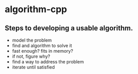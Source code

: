 # algorithm-cpp

## Steps to developing a usable algorithm.
- model the problem
- find and algorithm to solve it
- fast enough? fits in memory?
- if not, figure why?
- find a way to address the problem
- iterate until satisfied